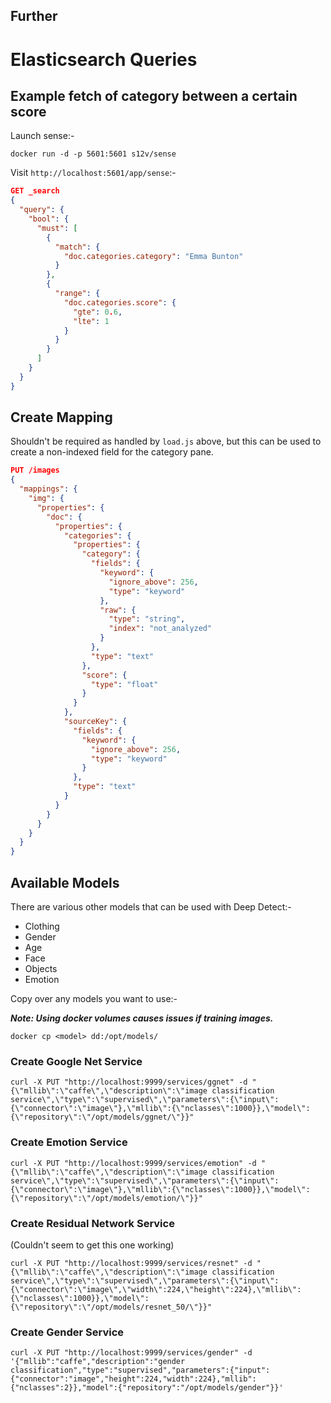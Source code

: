 ## Further

# Elasticsearch Queries

## Example fetch of category between a certain score

Launch sense:-

```
docker run -d -p 5601:5601 s12v/sense
```

Visit `http://localhost:5601/app/sense`:-

```json
GET _search
{
  "query": {
    "bool": {
      "must": [
        {
          "match": {
            "doc.categories.category": "Emma Bunton"
          }
        },
        {
          "range": {
            "doc.categories.score": {
              "gte": 0.6,
              "lte": 1
            }
          }
        }
      ]
    }
  }
}
```

## Create Mapping

Shouldn't be required as handled by `load.js` above, but this can be used to create a non-indexed field for the category pane.

```json
PUT /images
{
  "mappings": {
    "img": {
      "properties": {
        "doc": {
          "properties": {
            "categories": {
              "properties": {
                "category": {
                  "fields": {
                    "keyword": {
                      "ignore_above": 256,
                      "type": "keyword"
                    },
                    "raw": {
                      "type": "string",
                      "index": "not_analyzed"
                    }
                  },
                  "type": "text"
                },
                "score": {
                  "type": "float"
                }
              }
            },
            "sourceKey": {
              "fields": {
                "keyword": {
                  "ignore_above": 256,
                  "type": "keyword"
                }
              },
              "type": "text"
            }
          }
        }
      }
    }
  }
}
```

## Available Models

There are various other models that can be used with Deep Detect:-

* Clothing
* Gender
* Age
* Face
* Objects
* Emotion

Copy over any models you want to use:-

***Note: Using docker volumes causes issues if training images.***

```
docker cp <model> dd:/opt/models/
```

### Create Google Net Service

```
curl -X PUT "http://localhost:9999/services/ggnet" -d "{\"mllib\":\"caffe\",\"description\":\"image classification service\",\"type\":\"supervised\",\"parameters\":{\"input\":{\"connector\":\"image\"},\"mllib\":{\"nclasses\":1000}},\"model\":{\"repository\":\"/opt/models/ggnet/\"}}"
```

### Create Emotion Service

```
curl -X PUT "http://localhost:9999/services/emotion" -d "{\"mllib\":\"caffe\",\"description\":\"image classification service\",\"type\":\"supervised\",\"parameters\":{\"input\":{\"connector\":\"image\"},\"mllib\":{\"nclasses\":1000}},\"model\":{\"repository\":\"/opt/models/emotion/\"}}"
```

### Create Residual Network Service

(Couldn't seem to get this one working)

```
curl -X PUT "http://localhost:9999/services/resnet" -d "{\"mllib\":\"caffe\",\"description\":\"image classification service\",\"type\":\"supervised\",\"parameters\":{\"input\":{\"connector\":\"image\",\"width\":224,\"height\":224},\"mllib\":{\"nclasses\":1000}},\"model\":{\"repository\":\"/opt/models/resnet_50/\"}}"
```

### Create Gender Service

```
curl -X PUT "http://localhost:9999/services/gender" -d '{"mllib":"caffe","description":"gender classification","type":"supervised","parameters":{"input":{"connector":"image","height":224,"width":224},"mllib":{"nclasses":2}},"model":{"repository":"/opt/models/gender"}}'
```